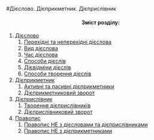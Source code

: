 #Дiєслово. Дiєприкметник. Дiєприслiвник




<center><h4>Зміст розділу:</h4></center>

   1. [Дiєслово](dieslovo.md)
        1. [Перехiднi та неперехiднi дiєслова](perehidni_ta_neperehidni_diyeslova.md)
        2. [Вид дiєслова](vidi_diyeslova.md)
        3. [Час дiєслова](chasi_diyeslova.md)
        4. [Способи дiєслiв](sposobi_diyesliv.md)
        5. [Дiєвiдмiни дiєслiв](diyevidmini_diyesliv.md)
        6. [Способи творення дiєслiв](sposobi_tvorennya_sliv.md)
   2. [Дiєприкметник](diyeprikmetnik.md)
        1. [Активнi та пасивнi дiєприкметники](aktivni_ta_pasivni_diyeprikmetniki.md)
        2. [Дiєприкметниковий зворот](diyeprikmetnikoviy_zvorot.md)
   3. [Дiєприслiвник](diyeprislivnik.md)
        1. [Творення дiєприслiвникiв](tvorennya_diyeprislivnikiv.md)
        2. [Дiєприслiвниковий зворот](diyeprislivnikoviy_zvorot.md)
   4. [Правопис](Pravopis.md)
        1. [Правопис НЕ з дiєcловами та дiєприслiвниками](pravopis_NE_z_diyeslovami.md)
        2. [Правопис НЕ з дiєприкметниками](pravopis_NE_z_diyeprikmetnikami.md)